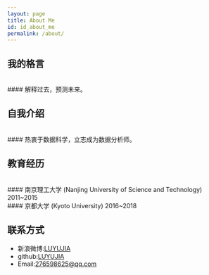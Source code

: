 ```yaml
---
layout: page
title: About Me
id: id_about_me
permalink: /about/
---
```


我的格言
---
<br>
#### 解释过去，预测未来。
<br>

自我介绍
---
<br>
#### 热衷于数据科学，立志成为数据分析师。
<br>

教育经历
---
<br>
#### 南京理工大学 (Nanjing University of Science and Technology)   2011~2015
<br>
#### 京都大学 (Kyoto University)  2016~2018
<br>

联系方式
---

- 新浪微博:<a href="http://www.weibo.com/u/5106974709">LUYUJIA</a>
- github:<a href="https://github.com/LUYUJIA">LUYUJIA</a>
- Email:<276598625@qq.com>
